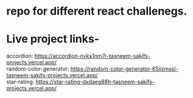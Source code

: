 # repo for different react challenegs.

# Live project links-
accordion:  https://accordion-nvkx1nm7r-tasneem-sakifs-projects.vercel.app/ <br>
random-color-generator: https://random-color-generator-65iismssl-tasneem-sakifs-projects.vercel.app/ <br>
star-rating: https://star-rating-dxdaeg88h-tasneem-sakifs-projects.vercel.app/ <br>
